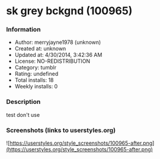 # sk grey bckgnd (100965)

### Information
- Author: merryjayne1978 (unknown)
- Created at: unknown
- Updated at: 4/30/2014, 3:42:36 AM
- License: NO-REDISTRIBUTION
- Category: tumblr
- Rating: undefined
- Total installs: 18
- Weekly installs: 0


### Description
test don't use


### Screenshots (links to userstyles.org)
![https://userstyles.org/style_screenshots/100965-after.png](https://userstyles.org/style_screenshots/100965-after.png)


